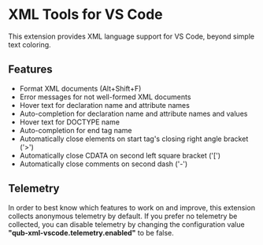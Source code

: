 # XML Tools for VS Code

This extension provides XML language support for VS Code, beyond simple text coloring.

## Features

- Format XML documents (Alt+Shift+F)
- Error messages for not well-formed XML documents
- Hover text for declaration name and attribute names
- Auto-completion for declaration name and attribute names and values
- Hover text for DOCTYPE name
- Auto-completion for end tag name
- Automatically close elements on start tag's closing right angle bracket ('>')
- Automatically close CDATA on second left square bracket ('[')
- Automatically close comments on second dash ('-')

## Telemetry

In order to best know which features to work on and improve, this extension collects anonymous telemetry by default. If you prefer no telemetry be collected, you can disable telemetry by changing the configuration value **"qub-xml-vscode.telemetry.enabled"** to be false.